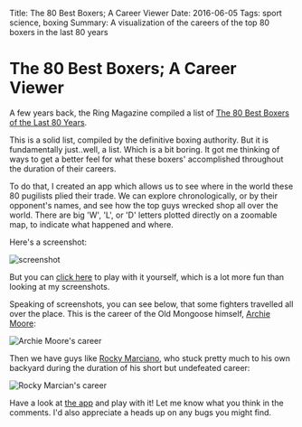 Title:  The 80 Best Boxers; A Career Viewer
Date: 2016-06-05
Tags: sport science, boxing
Summary: A visualization of the careers of the top 80 boxers in the last 80 years 

# The 80 Best Boxers; A Career Viewer

A few years back, the Ring Magazine compiled a list of [The 80 Best Boxers of the Last 80 Years](http://boxing.about.com/od/history/a/ring_80_best.htm).

This is a solid list, compiled by the definitive boxing authority. But it is fundamentally just..well, a list. Which is a bit boring. It got me thinking of ways to get a better feel for what these boxers' accomplished throughout the duration of their careers.

To do that, I created an app which allows us to see where in the world these 80 pugilists plied their trade. We can explore chronologically, or by their opponent's names, and see how the top guys wrecked shop all over the world. There are big 'W', 'L', or 'D' letters plotted directly on a zoomable map, to indicate what happened and where.   

Here's a screenshot:  

![screenshot](https://raw.githubusercontent.com/mobbSF/blog/master/content/sport/image_007.png)

But you can [click here](https://mattobriendotme.shinyapps.io/top_80_career_viewer/) to play with it yourself, which is a lot more fun than looking at my screenshots.

Speaking of screenshots, you can see below, that some fighters travelled all over the place. This is the career of the Old Mongoose himself, [Archie Moore](https://en.wikipedia.org/wiki/Archie_Moore): 

![Archie Moore's career](https://raw.githubusercontent.com/mobbSF/blog/master/content/sport/image_005.png)


Then we have guys like [Rocky Marciano](https://en.wikipedia.org/wiki/Rocky_Marciano), who stuck pretty much to his own backyard during the duration of his short but undefeated career: 

![Rocky Marcian's career](https://raw.githubusercontent.com/mobbSF/blog/master/content/sport/image_006.png)



Have a look at [the app](https://mattobriendotme.shinyapps.io/top_80_career_viewer/) and play with it! Let me know what you think in the comments. I'd also appreciate a heads up on any bugs you might find.  

